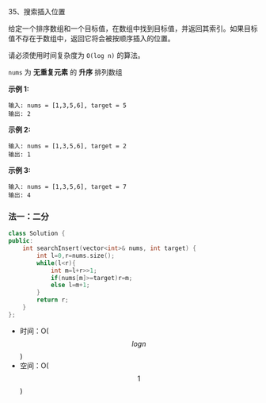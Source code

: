 35、搜索插入位置

给定一个排序数组和一个目标值，在数组中找到目标值，并返回其索引。如果目标值不存在于数组中，返回它将会被按顺序插入的位置。

请必须使用时间复杂度为 `O(log n)` 的算法。

 `nums` 为 **无重复元素** 的 **升序** 排列数组

**示例 1:**

```
输入: nums = [1,3,5,6], target = 5
输出: 2
```

**示例 2:**

```
输入: nums = [1,3,5,6], target = 2
输出: 1
```

**示例 3:**

```
输入: nums = [1,3,5,6], target = 7
输出: 4
```



### 法一：二分

```cpp
class Solution {
public:
    int searchInsert(vector<int>& nums, int target) {
        int l=0,r=nums.size();
        while(l<r){
            int m=l+r>>1;
            if(nums[m]>=target)r=m;
            else l=m+1;
        }
        return r;
    }
};
```

- 时间：O($$logn$$)
- 空间：O($$1$$)